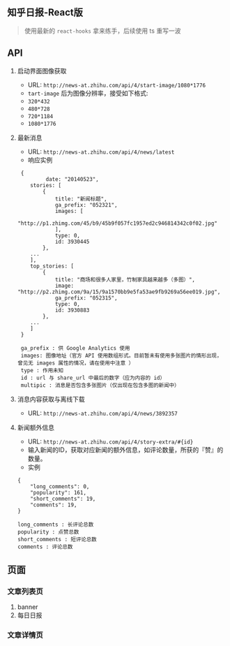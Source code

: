 ## 知乎日报-React版

> 使用最新的 `react-hooks` 拿来练手，后续使用 ts 重写一波

## API

1. 启动界面图像获取

   - URL: `http://news-at.zhihu.com/api/4/start-image/1080*1776`
   - `tart-image` 后为图像分辨率，接受如下格式: 
   - `320*432`
   - `480*728`
   - `720*1184`
   - `1080*1776`

2. 最新消息

   - URL: `http://news-at.zhihu.com/api/4/news/latest`
   - 响应实例

   ```
    {
    		date: "20140523",
       stories: [
           {
               title: "新闻标题",
               ga_prefix: "052321",
               images: [
                   "http://p1.zhimg.com/45/b9/45b9f057fc1957ed2c946814342c0f02.jpg"
               ],
               type: 0,
               id: 3930445
           },
       ...
       ],
       top_stories: [
           {
               title: "商场和很多人家里，竹制家具越来越多（多图）",
               image: "http://p2.zhimg.com/9a/15/9a1570bb9e5fa53ae9fb9269a56ee019.jpg",
               ga_prefix: "052315",
               type: 0,
               id: 3930883
           },
       ...
       ]
   	}
   	
   	ga_prefix : 供 Google Analytics 使用
   	images: 图像地址（官方 API 使用数组形式。目前暂未有使用多张图片的情形出现，曾见无 images 属性的情况，请在使用中注意 ）
   	type : 作用未知
   	id : url 与 share_url 中最后的数字（应为内容的 id）
   	multipic : 消息是否包含多张图片（仅出现在包含多图的新闻中）
   ```

3. 消息内容获取与离线下载

   - URL: `http://news-at.zhihu.com/api/4/news/3892357`

4. 新闻额外信息

   - URL: `http://news-at.zhihu.com/api/4/story-extra/#{id}`
   - 输入新闻的ID，获取对应新闻的额外信息，如评论数量，所获的『赞』的数量。
   - 实例

   ```
   {
       "long_comments": 0,
       "popularity": 161,
       "short_comments": 19,
       "comments": 19,
   }
   
   long_comments : 长评论总数
   popularity : 点赞总数
   short_comments : 短评论总数
   comments : 评论总数
   ```

   

   





## 页面
### 文章列表页

1. banner
2. 每日日报

### 文章详情页



